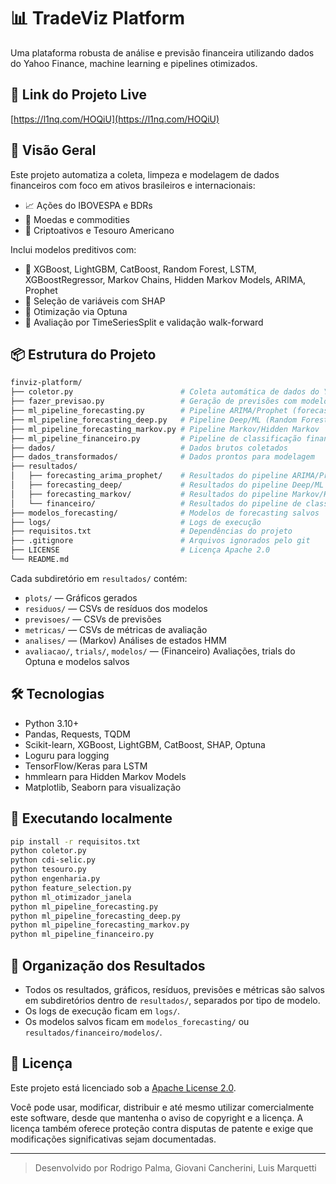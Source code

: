 # 📊 TradeViz Platform

Uma plataforma robusta de análise e previsão financeira utilizando dados do Yahoo Finance, machine learning e pipelines otimizados.

## 🔮 Link do Projeto Live

[https://l1nq.com/HOQiU](https://l1nq.com/HOQiU)

## 🚀 Visão Geral

Este projeto automatiza a coleta, limpeza e modelagem de dados financeiros com foco em ativos brasileiros e internacionais:

- 📈 Ações do IBOVESPA e BDRs
- 💱 Moedas e commodities
- 🔐 Criptoativos e Tesouro Americano

Inclui modelos preditivos com:

- 🧠 XGBoost, LightGBM, CatBoost, Random Forest, LSTM, XGBoostRegressor, Markov Chains, Hidden Markov Models, ARIMA, Prophet
- 🔎 Seleção de variáveis com SHAP
- 🧪 Otimização via Optuna
- 📅 Avaliação por TimeSeriesSplit e validação walk-forward

## 📦 Estrutura do Projeto

```bash
finviz-platform/
├── coletor.py                        # Coleta automática de dados do Yahoo Finance
├── fazer_previsao.py                 # Geração de previsões com modelos treinados
├── ml_pipeline_forecasting.py        # Pipeline ARIMA/Prophet (forecasting tradicional)
├── ml_pipeline_forecasting_deep.py   # Pipeline Deep/ML (Random Forest, XGBoost, LSTM)
├── ml_pipeline_forecasting_markov.py # Pipeline Markov/Hidden Markov
├── ml_pipeline_financeiro.py         # Pipeline de classificação financeira (ensemble)
├── dados/                            # Dados brutos coletados
├── dados_transformados/              # Dados prontos para modelagem
├── resultados/
│   ├── forecasting_arima_prophet/    # Resultados do pipeline ARIMA/Prophet
│   ├── forecasting_deep/             # Resultados do pipeline Deep/ML
│   ├── forecasting_markov/           # Resultados do pipeline Markov/HMM
│   └── financeiro/                   # Resultados do pipeline de classificação
├── modelos_forecasting/              # Modelos de forecasting salvos
├── logs/                             # Logs de execução
├── requisitos.txt                    # Dependências do projeto
├── .gitignore                        # Arquivos ignorados pelo git
├── LICENSE                           # Licença Apache 2.0
└── README.md
```

Cada subdiretório em `resultados/` contém:
- `plots/` — Gráficos gerados
- `residuos/` — CSVs de resíduos dos modelos
- `previsoes/` — CSVs de previsões
- `metricas/` — CSVs de métricas de avaliação
- `analises/` — (Markov) Análises de estados HMM
- `avaliacao/`, `trials/`, `modelos/` — (Financeiro) Avaliações, trials do Optuna e modelos salvos

## 🛠️ Tecnologias
- Python 3.10+
- Pandas, Requests, TQDM
- Scikit-learn, XGBoost, LightGBM, CatBoost, SHAP, Optuna
- Loguru para logging
- TensorFlow/Keras para LSTM
- hmmlearn para Hidden Markov Models
- Matplotlib, Seaborn para visualização

## 🧪 Executando localmente

```bash
pip install -r requisitos.txt
python coletor.py
python cdi-selic.py
python tesouro.py
python engenharia.py
python feature_selection.py
python ml_otimizador_janela
python ml_pipeline_forecasting.py
python ml_pipeline_forecasting_deep.py
python ml_pipeline_forecasting_markov.py
python ml_pipeline_financeiro.py
```

## 📂 Organização dos Resultados

- Todos os resultados, gráficos, resíduos, previsões e métricas são salvos em subdiretórios dentro de `resultados/`, separados por tipo de modelo.
- Os logs de execução ficam em `logs/`.
- Os modelos salvos ficam em `modelos_forecasting/` ou `resultados/financeiro/modelos/`.

## 📘 Licença

Este projeto está licenciado sob a [Apache License 2.0](LICENSE).

Você pode usar, modificar, distribuir e até mesmo utilizar comercialmente este software, desde que mantenha o aviso de copyright e a licença.
A licença também oferece proteção contra disputas de patente e exige que modificações significativas sejam documentadas.

---

> Desenvolvido por Rodrigo Palma, Giovani Cancherini, Luis Marquetti

